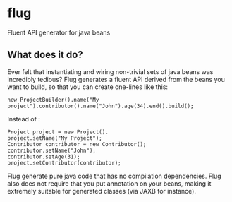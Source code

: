 # flug
Fluent API generator for java beans

## What does it do?

Ever felt that instantiating and wiring non-trivial sets of java beans was incredibly tedious? Flug generates a fluent API derived from the beans you want to
build, so that you can create one-lines like this:

	new ProjectBuilder().name("My project").contributor().name("John").age(34).end().build();

Instead of :

	Project project = new Project().
	project.setName("My Project");
	Contributor contributor = new Contributor();
	contributor.setName("John");
	contributor.setAge(31);
	project.setContributor(contributor);

Flug generate pure java code that has no compilation dependencies. Flug also does not require that you put annotation on your beans, making it extremely suitable
for generated classes (via JAXB for instance).

